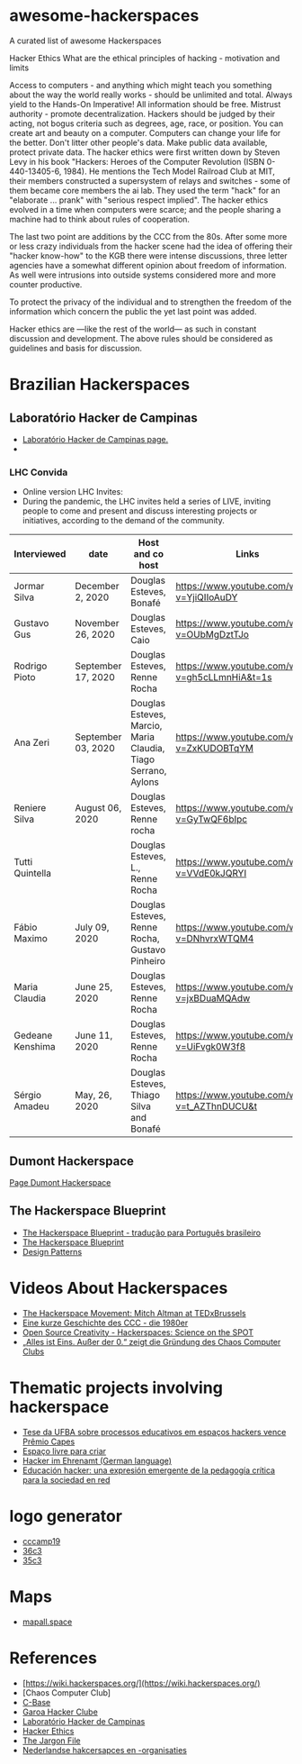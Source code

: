 # awesome-hackerspaces
A curated list of awesome Hackerspaces

Hacker Ethics
What are the ethical principles of hacking - motivation and limits

Access to computers - and anything which might teach you something about the way the world really works - should be unlimited and total. Always yield to the Hands-On Imperative!
All information should be free.
Mistrust authority - promote decentralization.
Hackers should be judged by their acting, not bogus criteria such as degrees, age, race, or position.
You can create art and beauty on a computer.
Computers can change your life for the better.
Don't litter other people's data.
Make public data available, protect private data.
The hacker ethics were first written down by Steven Levy in his book "Hackers: Heroes of the Computer Revolution (ISBN 0-440-13405-6, 1984). He mentions the Tech Model Railroad Club at MIT, their members constructed a supersystem of relays and switches - some of them became core members the ai lab. They used the term "hack" for an "elaborate ... prank" with "serious respect implied". The hacker ethics evolved in a time when computers were scarce; and the people sharing a machine had to think about rules of cooperation.

The last two point are additions by the CCC from the 80s. After some more or less crazy individuals from the hacker scene had the idea of offering their "hacker know-how" to the KGB there were intense discussions, three letter agencies have a somewhat different opinion about freedom of information. As well were intrusions into outside systems considered more and more counter productive.

To protect the privacy of the individual and to strengthen the freedom of the information which concern the public the yet last point was added.

Hacker ethics are —like the rest of the world— as such in constant discussion and development. The above rules should be considered as guidelines and basis for discussion.


# Brazilian Hackerspaces
## Laboratório Hacker de Campinas
- [Laboratório Hacker de Campinas page.](https://wiki.hackerspaces.org/Laborat%C3%B3rio_Hacker_de_Campinas)
- 
### LHC Convida
- Online version LHC Invites:
- During the pandemic, the LHC invites held a series of LIVE, inviting people to come and present and discuss interesting projects or initiatives, according to the demand of the community.

| Interviewed           |     date     |  Host and co host                         | Links                          |
|-----------------------|--------------|------------------------------------------|--------------------------------|
|Jormar Silva 		|December 2, 2020 |Douglas Esteves, Bonafé | https://www.youtube.com/watch?v=YjiQIIoAuDY |
|Gustavo Gus	  	|November 26, 2020|Douglas Esteves, Caio |https://www.youtube.com/watch?v=OUbMgDztTJo|
|Rodrigo Pioto 	 	|September 17, 2020|Douglas Esteves, Renne Rocha|https://www.youtube.com/watch?v=gh5cLLmnHiA&t=1s|
|Ana Zeri	      	|September 03, 2020|Douglas Esteves, Marcio, Maria Claudia, Tiago Serrano, Aylons|https://www.youtube.com/watch?v=ZxKUDOBTqYM| 
|Reniere Silva		|August 06, 2020|Douglas Esteves, Renne rocha|https://www.youtube.com/watch?v=GyTwQF6bIpc|
|Tutti Quintella 	||Douglas Esteves, L., Renne Rocha|https://www.youtube.com/watch?v=VVdE0kJQRYI|
|Fábio Maximo	  	|July 09, 2020| Douglas Esteves, Renne Rocha, Gustavo Pinheiro|https://www.youtube.com/watch?v=DNhvrxWTQM4|
|Maria Claudia		|June 25, 2020|Douglas Esteves, Renne Rocha|https://www.youtube.com/watch?v=jxBDuaMQAdw|
|Gedeane Kenshima	|June 11, 2020|Douglas Esteves, Renne Rocha|https://www.youtube.com/watch?v=UiFvgk0W3f8|
|Sérgio Amadeu    |May, 26, 2020 |Douglas Esteves, Thiago Silva and Bonafé|https://www.youtube.com/watch?v=t_AZThnDUCU&t|





## Dumont Hackerspace
[Page Dumont Hackerspace](https://dumonths.github.io/)

## The Hackerspace Blueprint
- [The Hackerspace Blueprint - tradução para Português brasileiro](https://github.com/lhc/hackerspace-blueprint) 
- [The Hackerspace Blueprint ](https://hackerspace.design/)
- [Design Patterns](https://wiki.hackerspaces.org/Design_Patterns)

# Videos About Hackerspaces
- [The Hackerspace Movement: Mitch Altman at TEDxBrussels](https://www.youtube.com/watch?v=WkiX7R1-kaY)
- [Eine kurze Geschichte des CCC - die 1980er](https://www.youtube.com/watch?v=9BmPUCgUNYU)
- [Open Source Creativity - Hackerspaces: Science on the SPOT](https://www.youtube.com/watch?time_continue=26&v=wamwklXWK4M&feature=emb_logo)
- [„Alles ist Eins. Außer der 0.“ zeigt die Gründung des Chaos Computer Clubs](https://fm4.orf.at/stories/3016826/)

# Thematic projects involving hackerspace
- [Tese da UFBA sobre processos educativos em espaços hackers vence Prêmio Capes](http://www.edgardigital.ufba.br/?p=15363) 
- [Espaço livre para criar](https://revistapesquisa.fapesp.br/2018/05/23/espaco-livre-para-criar/)
- [Hacker im Ehrenamt (German language)](https://www.deutschlandfunkkultur.de/wau-holland-stiftung-hacker-im-ehrenamt.1264.de.html?dram:article_id=484385)
- [Educación hacker: una expresión emergente de la pedagogía crítica para la sociedad en red](https://www.e-publicacoes.uerj.br/index.php/revistateias/article/view/43375)

# logo generator
- [cccamp19](https://cccamp19.bleeptrack.de/)
- [36c3](https://36c3.bleeptrack.de/)
- [35c3](https://35c3.bleeptrack.de/)

# Maps
- [mapall.space](https://mapall.space/)

# References
- [https://wiki.hackerspaces.org/](https://wiki.hackerspaces.org/)
- [Chaos Computer Club]
- [C-Base](https://www.c-base.org/)
- [Garoa Hacker Clube](https://garoa.net.br)
- [Laboratório Hacker de Campinas](https://lhc.net.br/)
- [Hacker Ethics](https://www.ccc.de/en/hackerethik)
- [The Jargon File](http://catb.org/jargon/html/)
- [Nederlandse hakcersapces en -organisaties](https://hackerspaces.nl/)
